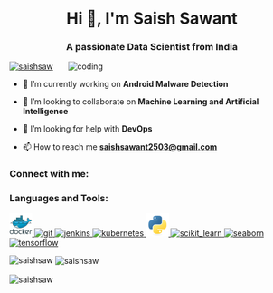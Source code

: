 <h1 align="center">Hi 👋, I'm Saish Sawant</h1>
<h3 align="center">A passionate Data Scientist from India</h3>
<img align="right" alt="coding" width="400" src = "https://lirp.cdn-website.com/2b5a0c72/dms3rep/multi/opt/Enhance-640w.gif">
<p align="left"> <a href="https://github.com/ryo-ma/github-profile-trophy"><img src="https://github-profile-trophy.vercel.app/?username=saishsaw" alt="saishsaw" /></a> </p>

- 🔭 I’m currently working on **Android Malware Detection**

- 👯 I’m looking to collaborate on **Machine Learning and Artificial Intelligence**

- 🤝 I’m looking for help with **DevOps**

- 📫 How to reach me **saishsawant2503@gmail.com**

<h3 align="left">Connect with me:</h3>
<p align="left">
</p>

<h3 align="left">Languages and Tools:</h3>
<p align="left"> <a href="https://www.docker.com/" target="_blank" rel="noreferrer"> <img src="https://raw.githubusercontent.com/devicons/devicon/master/icons/docker/docker-original-wordmark.svg" alt="docker" width="40" height="40"/> </a> <a href="https://git-scm.com/" target="_blank" rel="noreferrer"> <img src="https://www.vectorlogo.zone/logos/git-scm/git-scm-icon.svg" alt="git" width="40" height="40"/> </a> <a href="https://www.jenkins.io" target="_blank" rel="noreferrer"> <img src="https://www.vectorlogo.zone/logos/jenkins/jenkins-icon.svg" alt="jenkins" width="40" height="40"/> </a> <a href="https://kubernetes.io" target="_blank" rel="noreferrer"> <img src="https://www.vectorlogo.zone/logos/kubernetes/kubernetes-icon.svg" alt="kubernetes" width="40" height="40"/> </a> <a href="https://www.python.org" target="_blank" rel="noreferrer"> <img src="https://raw.githubusercontent.com/devicons/devicon/master/icons/python/python-original.svg" alt="python" width="40" height="40"/> </a> <a href="https://scikit-learn.org/" target="_blank" rel="noreferrer"> <img src="https://upload.wikimedia.org/wikipedia/commons/0/05/Scikit_learn_logo_small.svg" alt="scikit_learn" width="40" height="40"/> </a> <a href="https://seaborn.pydata.org/" target="_blank" rel="noreferrer"> <img src="https://seaborn.pydata.org/_images/logo-mark-lightbg.svg" alt="seaborn" width="40" height="40"/> </a> <a href="https://www.tensorflow.org" target="_blank" rel="noreferrer"> <img src="https://www.vectorlogo.zone/logos/tensorflow/tensorflow-icon.svg" alt="tensorflow" width="40" height="40"/> </a> </p>

<p><img align="left" src="https://github-readme-stats.vercel.app/api/top-langs?username=saishsaw&show_icons=true&locale=en&layout=compact" alt="saishsaw" /></p>

<p>&nbsp;<img align="center" src="https://github-readme-stats.vercel.app/api?username=saishsaw&show_icons=true&locale=en" alt="saishsaw" /></p>

<p><img align="center" src="https://github-readme-streak-stats.herokuapp.com/?user=saishsaw&" alt="saishsaw" /></p>

